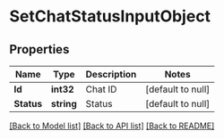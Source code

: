 # SetChatStatusInputObject

## Properties
Name | Type | Description | Notes
------------ | ------------- | ------------- | -------------
**Id** | **int32** | Chat ID | [default to null]
**Status** | **string** | Status | [default to null]

[[Back to Model list]](../README.md#documentation-for-models) [[Back to API list]](../README.md#documentation-for-api-endpoints) [[Back to README]](../README.md)


